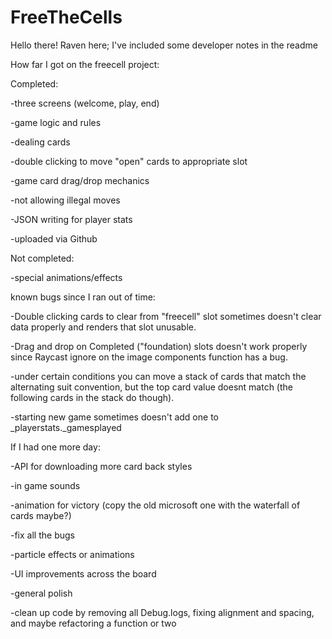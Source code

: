 # FreeTheCells

Hello there!
Raven here; I've included some developer notes in the readme



How far I got on the freecell project:

Completed:


  -three screens (welcome, play, end)
  
  -game logic and rules
  
  -dealing cards
  
  -double clicking to move "open" cards to appropriate slot
  
  -game card drag/drop mechanics
  
  -not allowing illegal moves
  
  -JSON writing for player stats
  
  -uploaded via Github
  



Not completed:

  -special animations/effects



known bugs since I ran out of time:


  -Double clicking cards to clear from "freecell" slot sometimes doesn't clear data properly and renders that slot unusable.
  
  -Drag and drop on Completed ("foundation) slots doesn't work properly since Raycast ignore on the image components function has a bug.
  
  -under certain conditions you can move a stack of cards that match the alternating suit convention, but the top card value doesnt match (the following cards in the        stack do though).
  
  -starting new game sometimes doesn't add one to _playerstats._gamesplayed
  
  
  
If I had one more day:


  -API for downloading more card back styles
  
  -in game sounds
  
  -animation for victory (copy the old microsoft one with the waterfall of cards maybe?)
  
  -fix all the bugs
  
  -particle effects or animations 
  
  -UI improvements across the board
  
  -general polish
  
  -clean up code by removing all Debug.logs, fixing alignment and spacing, and maybe refactoring a function or two
  
